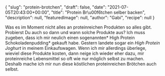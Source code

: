 {
    "slug": "protein-brotchen",
    "draft": false,
    "date": "2021-07-05T20:43:00+00:00",
    "title": "Protein Br\u00f6tchen selber backen",
    "description": null,
    "featuredImage": null,
    "author": "Gabi",
    "recipe": null
}

Was es im Moment nicht alles an proteinreichen Produkten so alles gibt. Probierst Du auch so dann und wann solche Produkte aus? Ich muss zugeben, dass ich mir neulich einen sogenannten* High Protein Schokoladenpudding* gekauft habe. Gestern landete sogar ein *High Protein Joghurt* in meinem Einkaufswagen. Wenn ich mir allerdings überlege, wieviel diese Produkte kosten, dann neige ich wieder eher dazu, mir proteinreiche Lebensmittel so oft wie nur möglich selbst zu machen. Deshalb mache ich mir nun diese köstlichen proteinreichen Brötchen auch selbst.
